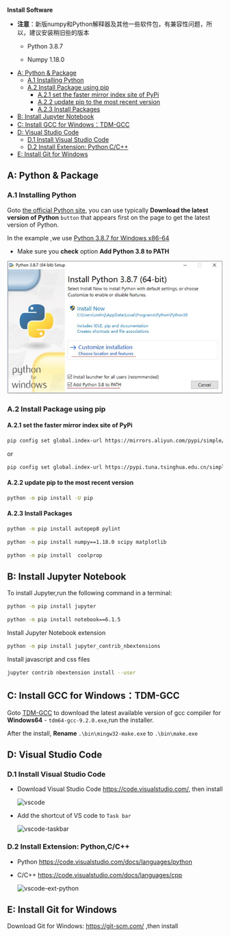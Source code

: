 

**Install Software**

* **注意**：新版numpy和Python解释器及其他一些软件包，有兼容性问题，所以，建议安装稍旧些的版本

  *  Python 3.8.7
 
  *  Numpy 1.18.0 

<!-- TOC -->

- [A: Python & Package](#a-python--package)
  - [A.1 Installing Python](#a1-installing-python)
  - [A.2 Install Package using pip](#a2-install-package-using-pip)
    - [A.2.1 set the faster mirror index site of PyPi](#a21-set-the-faster-mirror-index-site-of-pypi)
    - [A.2.2 update pip to the most recent version](#a22-update-pip-to-the-most-recent-version)
    - [A.2.3 Install  Packages](#a23-install--packages)
- [B: Install Jupyter Notebook](#b-install-jupyter-notebook)
- [C: Install GCC for Windows：TDM-GCC](#c-install-gcc-for-windowstdm-gcc)
- [D: Visual Studio Code](#d-visual-studio-code)
  - [D.1 Install Visual Studio Code](#d1-install-visual-studio-code)
  - [D.2 Install Extension: Python,C/C++](#d2-install-extension-pythoncc)
- [E: Install Git for Windows](#e-install-git-for-windows)

<!-- /TOC -->
## A: Python & Package

### A.1 Installing Python 

Goto [the official Python site](https://www.python.org/downloads/), you can use typically **Download the latest version of Python** `button` that appears first on the page to get the latest version of Python.

In the example ,we use [Python 3.8.7 for Windows x86-64](https://www.python.org/ftp/python/3.8.7/python-3.8.7-amd64.exe)  

*  Make sure you **check** option **Add Python 3.8 to PATH**

  ![Python3-install-path](./img/python38-install-path.jpg) 

### A.2 Install Package using pip

#### A.2.1 set the faster mirror index site of PyPi

```bash
pip config set global.index-url https://mirrors.aliyun.com/pypi/simple/
```

or 

```bash
pip config set global.index-url https://pypi.tuna.tsinghua.edu.cn/simple
```

#### A.2.2 update pip to the most recent version

```bash
python -m pip install -U pip
```

#### A.2.3 Install  Packages

```bash  
python -m pip install autopep8 pylint
```

```bash   
python -m pip install numpy==1.18.0 scipy matplotlib
``` 

```bash   
python -m pip install  coolprop 
``` 

## B: Install Jupyter Notebook

To install Jupyter,run the following command in a terminal:

```bash   
python -m pip install jupyter
```

```bash   
python -m pip install notebook==6.1.5
```

Install Jupyter Notebook extension

```bash   
python -m pip install jupyter_contrib_nbextensions
```

Install javascript and css files

```bash   
jupyter contrib nbextension install --user
```

## C: Install GCC for Windows：TDM-GCC

Goto [TDM-GCC](https://jmeubank.github.io/tdm-gcc/) to download the latest available version of gcc compiler for **Windows64** - `tdm64-gcc-9.2.0.exe`,run the installer.

After the install, **Rename**  `.\bin\mingw32-make.exe` to  `.\bin\make.exe`

## D: Visual Studio Code

### D.1 Install Visual Studio Code 
 
* Download  Visual Studio Code https://code.visualstudio.com/, then install

   ![vscode](./img/vscode.jpg)

* Add the shortcut of VS code to `Task bar`

   ![vscode-taskbar](./img/vscode-taskbar.jpg)
 
### D.2 Install Extension: Python,C/C++

* Python https://code.visualstudio.com/docs/languages/python

* C/C++ https://code.visualstudio.com/docs/languages/cpp
        
  ![vscode-ext-python](./img/vscode-ext-python.jpg)

## E: Install Git for Windows

Download Git for Windows: https://git-scm.com/ ,then install

